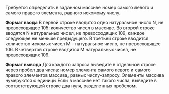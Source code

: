 Требуется определить в заданном массиве номер самого левого и самого правого элемента, равного искомому числу.

**Формат ввода**
В первой строке вводится одно натуральное число N, не превосходящее 105: количество чисел в массиве. Во второй строке вводятся N натуральных чисел, не превосходящих 109, каждое следующее не меньше предыдущего. В третьей строке вводится количество искомых чисел M – натуральное число, не превосходящее 106. В четвертой строке вводится M натуральных чисел, не превосходящих 109.

**Формат вывода**
Для каждого запроса выведите в отдельной строке через пробел два числа: номер элемента самого левого и самого правого элементов массива, равных числу-запросу. Элементы массива нумеруются с единицы.Если в массиве нет такого числа, выведите в соответствующей строке два нуля, разделенных пробелом.